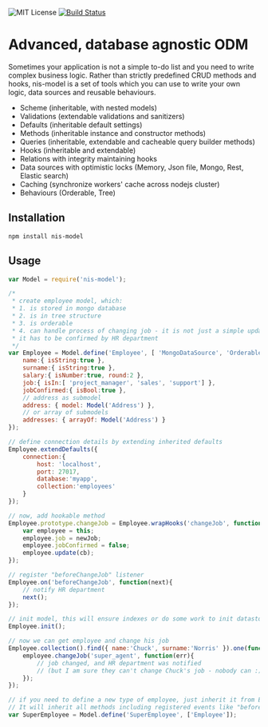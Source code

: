 
![MIT License][license-image]
[![Build Status][travis-image]][travis-url]

# Advanced, database agnostic ODM

Sometimes your application is not a simple to-do list and you need to write complex business logic.
Rather than strictly predefined CRUD methods and hooks, nis-model is a set of tools which you can use to write your own logic, data sources and reusable behaviours.
* Scheme (inheritable, with nested models)
* Validations (extendable validations and sanitizers)
* Defaults (inheritable default settings)
* Methods (inheritable instance and constructor methods)
* Queries (inheritable, extendable and cacheable query builder methods)
* Hooks (inheritable and extendable)
* Relations with integrity maintaining hooks
* Data sources with optimistic locks (Memory, Json file, Mongo, Rest, Elastic search)
* Caching (synchronize workers' cache across nodejs cluster)
* Behaviours (Orderable, Tree)

## Installation
```
npm install nis-model
```

## Usage

```javascript
var Model = require('nis-model');

/*
 * create employee model, which:
 * 1. is stored in mongo database
 * 2. is in tree structure
 * 3. is orderable
 * 4. can handle process of changing job - it is not just a simple update,
 * it has to be confirmed by HR department
 */
var Employee = Model.define('Employee', [ 'MongoDataSource', 'Orderable', 'Tree' ], {
    name:{ isString:true },
    surname:{ isString:true },
    salary:{ isNumber:true, round:2 },
    job:{ isIn:[ 'project_manager', 'sales', 'support'] },
    jobConfirmed:{ isBool:true },
    // address as submodel
    address: { model: Model('Address') },
    // or array of submodels
    addresses: { arrayOf: Model('Address') }
});

// define connection details by extending inherited defaults
Employee.extendDefaults({
    connection:{
        host: 'localhost',
        port: 27017,
        database:'myapp',
        collection:'employees'
    }
});

// now, add hookable method
Employee.prototype.changeJob = Employee.wrapHooks('changeJob', function(newJob, cb){
    var employee = this;
    employee.job = newJob;
    employee.jobConfirmed = false;
    employee.update(cb);
});

// register "beforeChangeJob" listener
Employee.on('beforeChangeJob', function(next){
    // notify HR department
    next();
});

// init model, this will ensure indexes or do some work to init datastore
Employee.init();

// now we can get employee and change his job
Employee.collection().find({ name:'Chuck', surname:'Norris' }).one(function(err, employee){
    employee.changeJob('super_agent', function(err){
        // job changed, and HR department was notified
        // (but I am sure they can't change Chuck's job - nobody can :)
    });
});

// if you need to define a new type of employee, just inherit it from Employee.
// It will inherit all methods including registered events like "beforeJobChange".
var SuperEmployee = Model.define('SuperEmployee', ['Employee']);
```

[license-image]: https://img.shields.io/badge/license-MIT-blue.svg?style=flat
[license-url]: license.txt

[travis-url]: https://travis-ci.org/totaljs-enterprise/model
[travis-image]: https://travis-ci.org/totaljs-enterprise/model.svg?branch=master